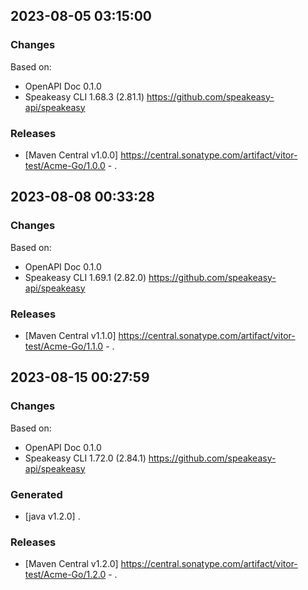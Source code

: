 

## 2023-08-05 03:15:00
### Changes
Based on:
- OpenAPI Doc 0.1.0 
- Speakeasy CLI 1.68.3 (2.81.1) https://github.com/speakeasy-api/speakeasy
### Releases
- [Maven Central v1.0.0] https://central.sonatype.com/artifact/vitor-test/Acme-Go/1.0.0 - .

## 2023-08-08 00:33:28
### Changes
Based on:
- OpenAPI Doc 0.1.0 
- Speakeasy CLI 1.69.1 (2.82.0) https://github.com/speakeasy-api/speakeasy
### Releases
- [Maven Central v1.1.0] https://central.sonatype.com/artifact/vitor-test/Acme-Go/1.1.0 - .

## 2023-08-15 00:27:59
### Changes
Based on:
- OpenAPI Doc 0.1.0 
- Speakeasy CLI 1.72.0 (2.84.1) https://github.com/speakeasy-api/speakeasy
### Generated
- [java v1.2.0] .
### Releases
- [Maven Central v1.2.0] https://central.sonatype.com/artifact/vitor-test/Acme-Go/1.2.0 - .